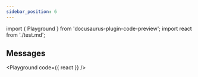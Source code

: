 ```yaml
---
sidebar_position: 6
---
```


import { Playground } from 'docusaurus-plugin-code-preview';
import react from './test.md';

## Messages

<Playground code={{ react }} />
